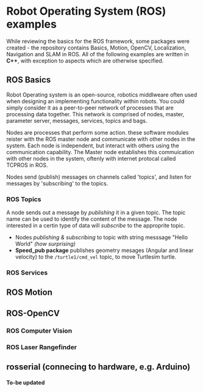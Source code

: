 # Robot Operating System (ROS) examples
While reviewing the basics for the ROS framework, some packages were created - the repository contains Basics, Motion, OpenCV, Localization, Navigation and SLAM in ROS. All of the following examples are written in **C++**, with exception to aspects which are otherwise specified.


## ROS Basics
Robot Operating system is an open-source, robotics middlweare often used when designing an implementing functionality within robots. You could simply consider it as a peer-to-peer network of processes that are processing data together. This network is comprised of nodes, master, parameter server, messages, services, topics and bags.

Nodes are processes that perform some action. these software modules reister with the ROS master node and communicate with other nodes in the system. Each node is independent, but interact with others using the communication capability. The Master node establishes this commuication with other nodes in the system, oftenly with internet protocal called TCPROS in ROS. 

Nodes send (publish) messages on channels called 'topics', and listen for messages by 'subscribing' to the topics.
### ROS Topics
A node sends out a message by _publishing_ it in a given topic. The topic name can be used to identify the content of the message. The node interested in a certin type of data will _subscribe_ to the approprite topic.
* Nodes _publishing & subscribing_ to topic with string messsage "Hello World" _(how surprising)_ 
* __Speed_pub package__ publishes geometry mesages (Angular and linear velocity) to the `/turtle1/cmd_vel` topic, to move Turtlesim turtle.
### ROS Services


## ROS Motion

## ROS-OpenCV
### ROS Computer Vision

### ROS Laser Rangefinder

## rosserial (connecing to hardware, e.g. Arduino)

#### To-be updated
